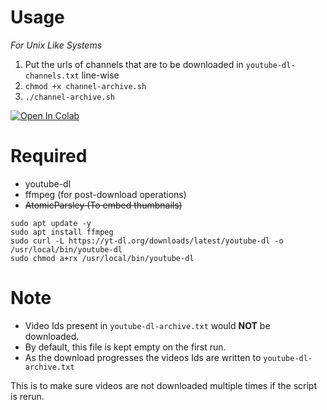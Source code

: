 # Usage

*For Unix Like Systems*  

1. Put the urls of channels that are to be downloaded in `youtube-dl-channels.txt` line-wise   
3. `chmod +x channel-archive.sh`
4. `./channel-archive.sh`

[![Open In Colab](https://colab.research.google.com/assets/colab-badge.svg)](https://colab.research.google.com/github/dostarora97/youtube-channel-archiver/blob/master/colab/Youtube_Channel_Archiver.ipynb)


# Required
- youtube-dl
- ffmpeg (for post-download operations)
- ~~AtomicParsley (To embed thumbnails)~~
```
sudo apt update -y
sudo apt install ffmpeg
sudo curl -L https://yt-dl.org/downloads/latest/youtube-dl -o /usr/local/bin/youtube-dl
sudo chmod a+rx /usr/local/bin/youtube-dl
```
  
# Note
- Video Ids present in `youtube-dl-archive.txt` would **NOT** be downloaded.
- By default, this file is kept empty on the first run.
- As the download progresses the videos Ids are written to `youtube-dl-archive.txt`

This is to make sure videos are not downloaded multiple times if the script is rerun.